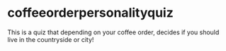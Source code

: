 # coffeeorderpersonalityquiz
This is a quiz that depending on your coffee order, decides if you should live in the countryside or city!
